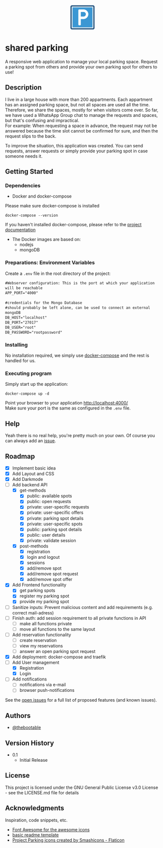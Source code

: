 <div align="center">
<img src="website/www/img/parking.png" alt="parking" width="80" height="80"/>
</div>

# shared parking

 A responsive web application to manage your local parking space. Request a parking spot from others and provide your own parking spot for others to use!

## Description

I live in a large house with more than 200 appartments. Each appartment has an assigned parking space, but not all spaces are used all the time.
Therefore, we share the spaces, mostly for when visitors come over.
So far, we have used a WhatsApp Group chat to manage the requests and spaces, but that's confusing and impractical.  
For example: When requesting a space in advance, the request may not be answered because the time slot cannot be confirmed for sure, and then the request slips to the back.

To improve the situation, this application was created.
You can send requests, answer requests or simply provide your parking spot in case someone needs it. 

## Getting Started

### Dependencies

* Docker and docker-compose

Please make sure docker-compose is installed
```
docker-compose --version
```

If you haven't installed docker-compose, please refer to the [project documentation](https://docs.docker.com/compose/install/)

* The Docker images are based on:
    * nodejs
    * mongoDB

### Preparations: Environment Variables
Create a `.env` file in the root directory of the project:
```
#Webserver configuration: This is the port at which your application will be reachable
APP_PORT="4000"

#credentials for the Mongo Database
#should probably be left alone, can be used to connect an external mongoDB
DB_HOST="localhost"
DB_PORT="27017"
DB_USER="root"
DB_PASSWORD="rootpassword"
```

### Installing

No installation required, we simply use [docker-compose](https://docs.docker.com/compose/install/) and the rest is handled for us.

### Executing program

Simply start up the application:
```
docker-compose up -d
```
Point your browser to your application [http://localhost:4000/](http://localhost:4000/)  
Make sure your port is the same as configured in the `.env` file.

## Help

Yeah there is no real help, you're pretty much on your own. Of course you can always add an [issue](https://github.com/thebootable/shared-parking/issues/new/choose).

## Roadmap

- [x] Implement basic idea
- [x] Add Layout and CSS
- [x] Add Darkmode
- [ ] Add backend API
    - [x] get-methods
        - [x] public: available spots
        - [x] public: open requests
        - [x] private: user-specific requests
        - [x] private: user-specific offers
        - [x] private: parking spot details
        - [x] private: user-specific spots
        - [x] public: parking spot details
        - [x] public: user details
        - [x] private: validate session
    - [x] post-methods
        - [x] registration
        - [x] login and logout
        - [x] sessions
        - [x] add/remove spot
        - [x] add/remove spot request
        - [x] add/remove spot offer
- [x] Add Frontend functionality
    - [x] get parking spots
    - [x] register my parking spot
    - [x] provide my parking spot
- [ ] Sanitize inputs: Prevent malicious content and add requirements (e.g. correct mail-adress)
- [ ] Finish auth: add session requirement to all private functions in API
    - [ ] make all functions private
    - [ ] move all functions to the same layout
- [ ] Add reservation functionality
    - [ ] create reservation
    - [ ] view my reservations
    - [ ] answer an open parking spot request
- [x] Add deployment: docker-compose and traefik
- [ ] Add User management
    - [x] Registration
    - [x] Login
- [ ] Add notifications
    - [ ] notifications via e-mail
    - [ ] browser push-notifications

See the [open issues](https://github.com/thebootable/shared-parking/issues) for a full list of proposed features (and known issues).

## Authors

* [@thebootable](https://github.com/thebootable)

## Version History

* 0.1
    * Initial Release

## License

This project is licensed under the GNU General Public License v3.0 License - see the LICENSE.md file for details

## Acknowledgments

Inspiration, code snippets, etc.
* [Font Awesome for the awesome icons](https://fontawesome.com/)
* [basic readme template](https://gist.github.com/DomPizzie/7a5ff55ffa9081f2de27c315f5018afc)
* [Project Parking icons created by Smashicons - Flaticon](https://www.flaticon.com/free-icons/parking)
